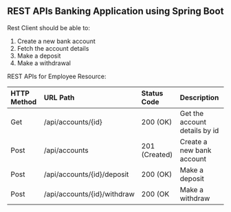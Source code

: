 <h2>REST APIs Banking Application using Spring Boot</h2>

Rest Client should be able to:
<ol>
  <li>Create a new bank account</li>
  <li>Fetch the account details</li>
  <li>Make a deposit</li>
  <li>Make a withdrawal</li>
</ol>

REST APIs for Employee Resource:

|  HTTP Method  |           URL Path         |  Status Code  |           Description            |
| :-------------|:---------------------------| :-------------| :--------------------------------|
| Get           | /api/accounts/{id}         |  200 (OK)     | Get the account details by id    |
| Post          | /api/accounts              |  201 (Created)| Create a new bank account        |
| Post          | /api/accounts/{id}/deposit |  200 (OK)     | Make a deposit                   |
| Post          | /api/accounts/{id}/withdraw|  200 (OK      | Make a withdraw                  |
